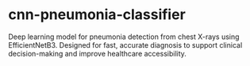 # cnn-pneumonia-classifier
Deep learning model for pneumonia detection from chest X-rays using EfficientNetB3. Designed for fast, accurate diagnosis to support clinical decision-making and improve healthcare accessibility.
